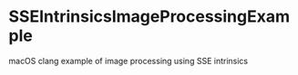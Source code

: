 # SSEIntrinsicsImageProcessingExample
macOS clang example of image processing using SSE intrinsics 
